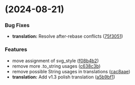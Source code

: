 # [](https://github.com/GyulyVGC/sniffnet/compare/v1.3.1...v) (2024-08-21)


### Bug Fixes

* **translation:** Resolve after-rebase conflicts ([75f3051](https://github.com/GyulyVGC/sniffnet/commit/75f305164d72b288ea90e6c834671fe8407147d4))


### Features

* move assignment of svg_style ([f08b4b2](https://github.com/GyulyVGC/sniffnet/commit/f08b4b2572dfa5c13cb33b172e5c1dfe76399cbe))
* remove more .to_string usages ([c638c3b](https://github.com/GyulyVGC/sniffnet/commit/c638c3b2b155aef47f538fcb9f1978096842d4cc))
* remove possible String usages in translations ([cac8aae](https://github.com/GyulyVGC/sniffnet/commit/cac8aae9823091672e520b57566f9fef606194da))
* **translation:** Add v1.3 polish translation ([a5b9bf1](https://github.com/GyulyVGC/sniffnet/commit/a5b9bf13ddf29c35fda688ceadb3bd590619f346))
